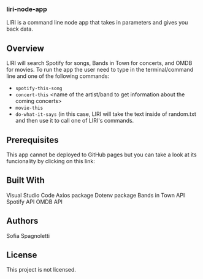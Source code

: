 ### liri-node-app
LIRI is a command line node app that takes in parameters and gives you back data.

## Overview
LIRI will search Spotify for songs, Bands in Town for concerts, and OMDB for movies.
To run the app the user need to type in the terminal/command line <node liri.js> and one of the following commands:
- `spotify-this-song` <name of the song the user wants to get information about>
- `concert-this` <name of the artist/band to get information about the coming concerts>
- `movie-this` <name of the movie the user wants to get information about>
- `do-what-it-says` (in this case, LIRI will take the text inside of random.txt and then use it to call one of LIRI's commands.

## Prerequisites
This app cannot be deployed to GitHub pages but you can take a look at its funcionality by clicking on this link:

## Built With
Visual Studio Code
Axios package
Dotenv package
Bands in Town API
Spotify API
OMDB API

## Authors
Sofia Spagnoletti

## License
This project is not licensed.
